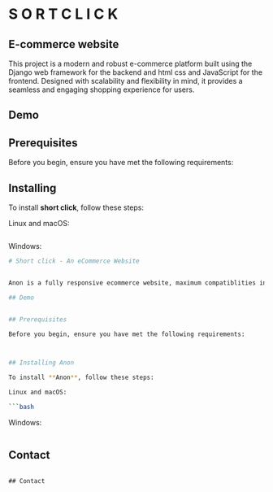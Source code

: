 # S O R T  C L I C K

## E-commerce website 
This project is a modern and robust e-commerce platform built using the Django web framework for the backend and html css and JavaScript  for the frontend. Designed with scalability and flexibility in mind, it provides a seamless and engaging shopping experience for users.




## Demo



## Prerequisites

Before you begin, ensure you have met the following requirements:

## Installing 

To install **short click**, follow these steps:

Linux and macOS:

```bash

```

Windows:

```bash
# Short click - An eCommerce Website


Anon is a fully responsive ecommerce website, maximum compatiblities in all mobile devices, built using HTML, CSS, and JavaScript.

## Demo


## Prerequisites

Before you begin, ensure you have met the following requirements:



## Installing Anon

To install **Anon**, follow these steps:

Linux and macOS:

```bash

```

Windows:

```bash

```

## Contact
```

## Contact


